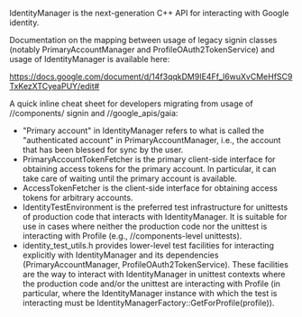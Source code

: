 IdentityManager is the next-generation C++ API for interacting with Google
identity.

Documentation on the mapping between usage of legacy signin
classes (notably PrimaryAccountManager and ProfileOAuth2TokenService) and usage
of IdentityManager is available here:

https://docs.google.com/document/d/14f3qqkDM9IE4Ff_l6wuXvCMeHfSC9TxKezXTCyeaPUY/edit#

A quick inline cheat sheet for developers migrating from usage of //components/
signin and //google_apis/gaia:

- "Primary account" in IdentityManager refers to what is called the
  "authenticated account" in PrimaryAccountManager, i.e., the account that has
  been blessed for sync by the user.
- PrimaryAccountTokenFetcher is the primary client-side interface for obtaining
  access tokens for the primary account. In particular, it can take care of 
  waiting until the primary account is available.
- AccessTokenFetcher is the client-side interface for obtaining access tokens
  for arbitrary accounts.
- IdentityTestEnvironment is the preferred test infrastructure for unittests
  of production code that interacts with IdentityManager. It is suitable for
  use in cases where neither the production code nor the unittest is interacting
  with Profile (e.g., //components-level unittests).
- identity_test_utils.h provides lower-level test facilities for interacting
  explicitly with IdentityManager and its dependencies (PrimaryAccountManager,
  ProfileOAuth2TokenService). These facilities are the way to interact with
  IdentityManager in unittest contexts where the production code and/or the
  unittest are interacting with Profile (in particular, where the
  IdentityManager instance with which the test is interacting must be
  IdentityManagerFactory::GetForProfile(profile)).
